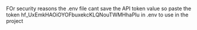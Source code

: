 FOr security reasons the .env file cant save the API token value so paste the token 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 in .env to use in the project
